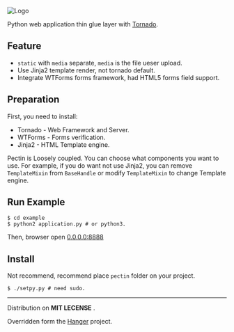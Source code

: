 ![Logo](http://github.com/tioover/Pectin/raw/master/example/media/logo.png)

Python web application thin glue layer with [Tornado](http://github.com/facebook/tornado).

## Feature ##

* `static` with `media` separate, `media` is the file ueser upload.
* Use Jinja2 template render, not tornado default.
* Integrate WTForms forms framework, had HTML5 forms field support.

## Preparation ##

First, you need to install: 

* Tornado - Web Framework and Server.
* WTForms - Forms verification.
* Jinja2 - HTML Template engine.

Pectin is Loosely coupled. You can choose what components you want to use.
For example, if you do want not use Jinja2, you can remove `TemplateMixin`
from `BaseHandle` or modify `TemplateMixin` to change Template engine.

## Run Example ##
    $ cd example
    $ python2 application.py # or python3.

Then, browser open [0.0.0.0:8888](http://0.0.0.0:8888/)

## Install ##
	
Not recommend, recommend place `pectin` folder on your project.

    $ ./setpy.py # need sudo.

------

Distribution on **MIT LECENSE** .

Overridden form the [Hanger](http://github.com/tioover/hanger) project.
